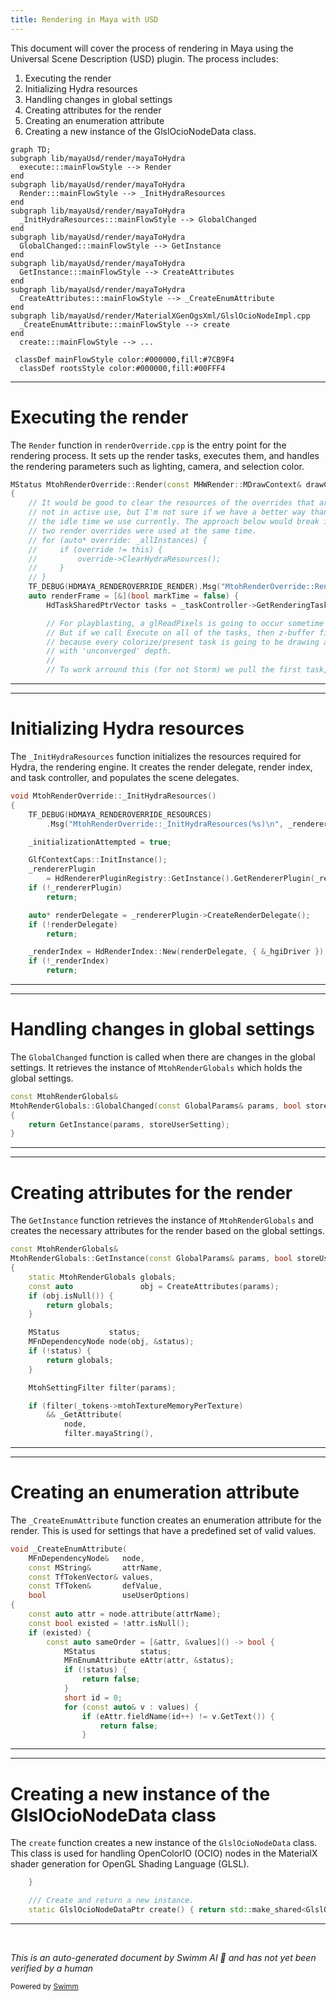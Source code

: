 ```yaml
---
title: Rendering in Maya with USD
---
```


This document will cover the process of rendering in Maya using the Universal Scene Description (USD) plugin. The process includes:

1. Executing the render
2. Initializing Hydra resources
3. Handling changes in global settings
4. Creating attributes for the render
5. Creating an enumeration attribute
6. Creating a new instance of the GlslOcioNodeData class.

```mermaid
graph TD;
subgraph lib/mayaUsd/render/mayaToHydra
  execute:::mainFlowStyle --> Render
end
subgraph lib/mayaUsd/render/mayaToHydra
  Render:::mainFlowStyle --> _InitHydraResources
end
subgraph lib/mayaUsd/render/mayaToHydra
  _InitHydraResources:::mainFlowStyle --> GlobalChanged
end
subgraph lib/mayaUsd/render/mayaToHydra
  GlobalChanged:::mainFlowStyle --> GetInstance
end
subgraph lib/mayaUsd/render/mayaToHydra
  GetInstance:::mainFlowStyle --> CreateAttributes
end
subgraph lib/mayaUsd/render/mayaToHydra
  CreateAttributes:::mainFlowStyle --> _CreateEnumAttribute
end
subgraph lib/mayaUsd/render/MaterialXGenOgsXml/GlslOcioNodeImpl.cpp
  _CreateEnumAttribute:::mainFlowStyle --> create
end
  create:::mainFlowStyle --> ...

 classDef mainFlowStyle color:#000000,fill:#7CB9F4
  classDef rootsStyle color:#000000,fill:#00FFF4
```

<SwmSnippet path="/lib/mayaUsd/render/mayaToHydra/renderOverride.cpp" line="435">

---

# Executing the render

The `Render` function in `renderOverride.cpp` is the entry point for the rendering process. It sets up the render tasks, executes them, and handles the rendering parameters such as lighting, camera, and selection color.

```c++
MStatus MtohRenderOverride::Render(const MHWRender::MDrawContext& drawContext)
{
    // It would be good to clear the resources of the overrides that are
    // not in active use, but I'm not sure if we have a better way than
    // the idle time we use currently. The approach below would break if
    // two render overrides were used at the same time.
    // for (auto* override: _allInstances) {
    //     if (override != this) {
    //         override->ClearHydraResources();
    //     }
    // }
    TF_DEBUG(HDMAYA_RENDEROVERRIDE_RENDER).Msg("MtohRenderOverride::Render()\n");
    auto renderFrame = [&](bool markTime = false) {
        HdTaskSharedPtrVector tasks = _taskController->GetRenderingTasks();

        // For playblasting, a glReadPixels is going to occur sometime after we return.
        // But if we call Execute on all of the tasks, then z-buffer fighting may occur
        // because every colorize/present task is going to be drawing a full-screen quad
        // with 'unconverged' depth.
        //
        // To work arround this (for not Storm) we pull the first task, (render/synch)
```

---

</SwmSnippet>

<SwmSnippet path="/lib/mayaUsd/render/mayaToHydra/renderOverride.cpp" line="692">

---

# Initializing Hydra resources

The `_InitHydraResources` function initializes the resources required for Hydra, the rendering engine. It creates the render delegate, render index, and task controller, and populates the scene delegates.

```c++
void MtohRenderOverride::_InitHydraResources()
{
    TF_DEBUG(HDMAYA_RENDEROVERRIDE_RESOURCES)
        .Msg("MtohRenderOverride::_InitHydraResources(%s)\n", _rendererDesc.rendererName.GetText());

    _initializationAttempted = true;

    GlfContextCaps::InitInstance();
    _rendererPlugin
        = HdRendererPluginRegistry::GetInstance().GetRendererPlugin(_rendererDesc.rendererName);
    if (!_rendererPlugin)
        return;

    auto* renderDelegate = _rendererPlugin->CreateRenderDelegate();
    if (!renderDelegate)
        return;

    _renderIndex = HdRenderIndex::New(renderDelegate, { &_hgiDriver });
    if (!_renderIndex)
        return;

```

---

</SwmSnippet>

<SwmSnippet path="/lib/mayaUsd/render/mayaToHydra/renderGlobals.cpp" line="1146">

---

# Handling changes in global settings

The `GlobalChanged` function is called when there are changes in the global settings. It retrieves the instance of `MtohRenderGlobals` which holds the global settings.

```c++
const MtohRenderGlobals&
MtohRenderGlobals::GlobalChanged(const GlobalParams& params, bool storeUserSetting)
{
    return GetInstance(params, storeUserSetting);
}
```

---

</SwmSnippet>

<SwmSnippet path="/lib/mayaUsd/render/mayaToHydra/renderGlobals.cpp" line="992">

---

# Creating attributes for the render

The `GetInstance` function retrieves the instance of `MtohRenderGlobals` and creates the necessary attributes for the render based on the global settings.

```c++
const MtohRenderGlobals&
MtohRenderGlobals::GetInstance(const GlobalParams& params, bool storeUserSetting)
{
    static MtohRenderGlobals globals;
    const auto               obj = CreateAttributes(params);
    if (obj.isNull()) {
        return globals;
    }

    MStatus           status;
    MFnDependencyNode node(obj, &status);
    if (!status) {
        return globals;
    }

    MtohSettingFilter filter(params);

    if (filter(_tokens->mtohTextureMemoryPerTexture)
        && _GetAttribute(
            node,
            filter.mayaString(),
```

---

</SwmSnippet>

<SwmSnippet path="/lib/mayaUsd/render/mayaToHydra/renderGlobals.cpp" line="175">

---

# Creating an enumeration attribute

The `_CreateEnumAttribute` function creates an enumeration attribute for the render. This is used for settings that have a predefined set of valid values.

```c++
void _CreateEnumAttribute(
    MFnDependencyNode&   node,
    const MString&       attrName,
    const TfTokenVector& values,
    const TfToken&       defValue,
    bool                 useUserOptions)
{
    const auto attr = node.attribute(attrName);
    const bool existed = !attr.isNull();
    if (existed) {
        const auto sameOrder = [&attr, &values]() -> bool {
            MStatus          status;
            MFnEnumAttribute eAttr(attr, &status);
            if (!status) {
                return false;
            }
            short id = 0;
            for (const auto& v : values) {
                if (eAttr.fieldName(id++) != v.GetText()) {
                    return false;
                }
```

---

</SwmSnippet>

<SwmSnippet path="/lib/mayaUsd/render/MaterialXGenOgsXml/GlslOcioNodeImpl.cpp" line="133">

---

# Creating a new instance of the GlslOcioNodeData class

The `create` function creates a new instance of the `GlslOcioNodeData` class. This class is used for handling OpenColorIO (OCIO) nodes in the MaterialX shader generation for OpenGL Shading Language (GLSL).

```c++
    }

    /// Create and return a new instance.
    static GlslOcioNodeDataPtr create() { return std::make_shared<GlslOcioNodeData>(); }
```

---

</SwmSnippet>

&nbsp;

_This is an auto-generated document by Swimm AI 🌊 and has not yet been verified by a human_

<SwmMeta version="3.0.0" repo-id="Z2l0aHViJTNBJTNBbWF5YS11c2QlM0ElM0FnaWxhZG5hdm90" repo-name="maya-usd"><sup>Powered by [Swimm](/)</sup></SwmMeta>
